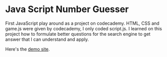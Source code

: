 # Java Script Number Guesser

First JavaScript play around as a project on codecademy. HTML, CSS and game.js were given by codecademy, I only coded script.js. 
I learned on this project how to formulate better questions for the search engine to get answer that I can understand and apply. 

Here's the [demo site](https://mxx1029.github.io/js-number-guesser/).
